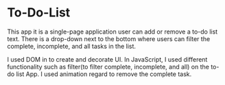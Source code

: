 # To-Do-List
This app it is a single-page application user can add or remove a to-do list text. There is a drop-down next to the bottom where users can filter the complete, incomplete, and all tasks in the list.  

I used DOM in to create and decorate UI. 
In JavaScript, I used different functionality such as filter(to filter complete, incomplete, and all) on the to-do list App. 
I used animation regard to remove the complete task. 
